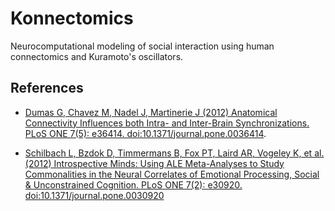 # Konnectomics
Neurocomputational modeling of social interaction using human connectomics and Kuramoto's oscillators.

## References
- [Dumas G, Chavez M, Nadel J, Martinerie J (2012) Anatomical Connectivity Influences both Intra- and Inter-Brain Synchronizations. PLoS ONE 7(5): e36414. doi:10.1371/journal.pone.0036414](http://journals.plos.org/plosone/article?id=10.1371/journal.pone.0036414).

- [Schilbach L, Bzdok D, Timmermans B, Fox PT, Laird AR, Vogeley K, et al. (2012) Introspective Minds: Using ALE Meta-Analyses to Study Commonalities in the Neural Correlates of Emotional Processing, Social & Unconstrained Cognition. PLoS ONE 7(2): e30920. doi:10.1371/journal.pone.0030920](http://journals.plos.org/plosone/article?id=10.1371/journal.pone.0030920)
